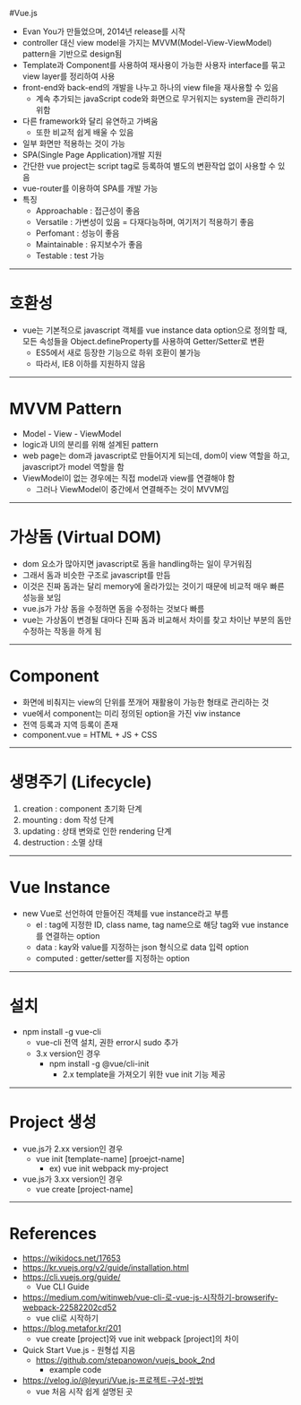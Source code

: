 #Vue.js
- Evan You가 만들었으며, 2014년 release를 시작
- controller 대신 view model을 가지는 MVVM(Model-View-ViewModel) pattern을 기반으로 design됨
- Template과 Component를 사용하여 재사용이 가능한 사용자 interface를 묶고 view layer를 정리하여 사용
- front-end와 back-end의 개발을 나누고 하나의 view file을 재사용할 수 있음
	- 계속 추가되는 javaScript code와 화면으로 무거워지는 system을 관리하기 위함
- 다른 framework와 달리 유연하고 가벼움
	- 또한 비교적 쉽게 배울 수 있음
- 일부 화면만 적용하는 것이 가능
- SPA(Single Page Application)개발 지원
- 간단한 vue project는 script tag로 등록하여 별도의 변환작업 없이 사용할 수 있음
- vue-router를 이용하여 SPA를 개발 가능
- 특징
	- Approachable : 접근성이 좋음
	- Versatile : 가변성이 있음 = 다재다능하며, 여기저기 적용하기 좋음
	- Perfomant : 성능이 좋음
	- Maintainable : 유지보수가 좋음
	- Testable : test 가능
---




# 호환성
- vue는 기본적으로 javascript 객체를 vue instance data option으로 정의할 때, 모든 속성들을 Object.defineProperty를 사용하여 Getter/Setter로 변환
	- ES5에서 새로 등장한 기능으로 하위 호환이 불가능
	- 따라서, IE8 이하를 지원하지 않음
---




# MVVM Pattern
- Model - View - ViewModel
- logic과 UI의 분리를 위해 설계된 pattern
- web page는 dom과 javascript로 만들어지게 되는데, dom이 view 역할을 하고, javascript가 model 역할을 함
- ViewModel이 없는 경우에는 직접 model과 view를 연결해야 함
	- 그러나 ViewModel이 중간에서 연결해주는 것이 MVVM임
---




# 가상돔 (Virtual DOM)
- dom 요소가 많아지면 javascript로 돔을 handling하는 일이 무거워짐
- 그래서 돔과 비슷한 구조로 javascript를 만듬
- 이것은 진짜 돔과는 달리 memory에 올라가있는 것이기 때문에 비교적 매우 빠른 성능을 보임
- vue.js가 가상 돔을 수정하면 돔을 수정하는 것보다 빠름
- vue는 가상돔이 변경될 대마다 진짜 돔과 비교해서 차이를 찾고 차이난 부분의 돔만 수정하는 작동을 하게 됨
---




# Component
- 화면에 비춰지는 view의 단위를 쪼개어 재활용이 가능한 형태로 관리하는 것
- vue에서 component는 미리 정의된 option을 가진 viw instance
- 전역 등록과 지역 등록이 존재
- component.vue = HTML + JS + CSS
---




# 생명주기 (Lifecycle)
1. creation : component 초기화 단계
2. mounting : dom 작성 단계
3. updating : 상태 변와로 인한 rendering 단계
4. destruction : 소멸 상태
---




# Vue Instance
- new Vue로 선언하여 만들어진 객체를 vue instance라고 부름
	- el : tag에 지정한 ID, class name, tag name으로 해당 tag와 vue instance를 연결하는 option
	- data : kay와 value를 지정하는 json 형식으로 data 입력 option
	- computed : getter/setter를 지정하는 option
---




# 설치
- npm install -g vue-cli
	- vue-cli 전역 설치, 권한 error시 sudo 추가
	- 3.x version인 경우
		- npm install -g @vue/cli-init
			- 2.x template을 가져오기 위한 vue init 기능 제공
---




# Project 생성
- vue.js가 2.xx version인 경우
	- vue init [template-name] [proejct-name]
		- ex) vue init webpack my-project
- vue.js가 3.xx version인 경우
	- vue create [project-name]
---




# References
- https://wikidocs.net/17653
- https://kr.vuejs.org/v2/guide/installation.html
- https://cli.vuejs.org/guide/
	- Vue CLI Guide
- https://medium.com/witinweb/vue-cli-로-vue-js-시작하기-browserify-webpack-22582202cd52
	- vue cli로 시작하기
- https://blog.metafor.kr/201
	- vue create [project]와 vue init webpack [project]의 차이
- Quick Start Vue.js - 원형섭 지음
	- https://github.com/stepanowon/vuejs_book_2nd
		- example code
- https://velog.io/@leyuri/Vue.js-프로젝트-구성-방법
	- vue 처음 시작 쉽게 설명된 곳
